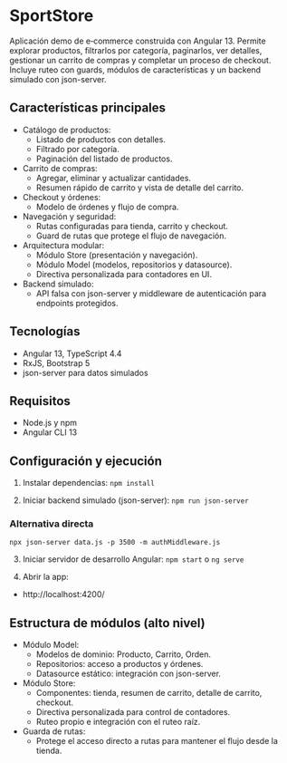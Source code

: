 # SportStore

Aplicación demo de e‑commerce construida con Angular 13. Permite explorar productos, filtrarlos por categoría, paginarlos, ver detalles, gestionar un carrito de compras y completar un proceso de checkout. Incluye ruteo con guards, módulos de características y un backend simulado con json-server.

## Características principales

- Catálogo de productos:
    - Listado de productos con detalles.
    - Filtrado por categoría.
    - Paginación del listado de productos.
- Carrito de compras:
    - Agregar, eliminar y actualizar cantidades.
    - Resumen rápido de carrito y vista de detalle del carrito.
- Checkout y órdenes:
    - Modelo de órdenes y flujo de compra.
- Navegación y seguridad:
    - Rutas configuradas para tienda, carrito y checkout.
    - Guard de rutas que protege el flujo de navegación.
- Arquitectura modular:
    - Módulo Store (presentación y navegación).
    - Módulo Model (modelos, repositorios y datasource).
    - Directiva personalizada para contadores en UI.
- Backend simulado:
    - API falsa con json-server y middleware de autenticación para endpoints protegidos.

## Tecnologías

- Angular 13, TypeScript 4.4
- RxJS, Bootstrap 5
- json-server para datos simulados

## Requisitos

- Node.js y npm
- Angular CLI 13

## Configuración y ejecución

1) Instalar dependencias: ```npm install```

2) Iniciar backend simulado (json-server): ```npm run json-server```
### Alternativa directa
```npx json-server data.js -p 3500 -m authMiddleware.js```

3) Iniciar servidor de desarrollo Angular: ```npm start``` o ```ng serve```


4) Abrir la app:
- http://localhost:4200/

## Estructura de módulos (alto nivel)

- Módulo Model:
    - Modelos de dominio: Producto, Carrito, Orden.
    - Repositorios: acceso a productos y órdenes.
    - Datasource estático: integración con json-server.
- Módulo Store:
    - Componentes: tienda, resumen de carrito, detalle de carrito, checkout.
    - Directiva personalizada para control de contadores.
    - Ruteo propio e integración con el ruteo raíz.
- Guarda de rutas:
    - Protege el acceso directo a rutas para mantener el flujo desde la tienda.

